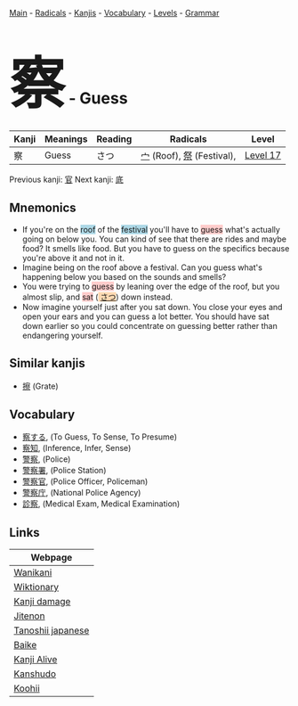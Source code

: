 <style> bigfont {font-size: 100px}</style>
[Main](../README.md) -
[Radicals](../radicals.md) -
[Kanjis](../kanjis.md) -
[Vocabulary](../vocabulary.md) -
[Levels](../levels.md) -
[Grammar](../grammar.md)
# <bigfont> 察</bigfont> - Guess 

| Kanji | Meanings | Reading | Radicals | Level |
| --- | --- | --- | --- | --- |
| 察 | Guess | さつ | [宀](../radicals/宀.md) (Roof), [祭](../radicals/祭.md) (Festival),  | [Level 17](../levels/wk_level17.md) |

Previous kanji: [官](官.md) Next kanji: [底](底.md) 

## Mnemonics
 * If you're on the <span style="background-color:#ADD8E6"> roof</span> of the <span style="background-color:#ADD8E6"> festival</span> you'll have to <span style="background-color:#ffcccb"> guess</span> what's actually going on below you. You can kind of see that there are rides and maybe food? It smells like food. But you have to guess on the specifics because you're above it and not in it.
* Imagine being on the roof above a festival. Can you guess what's happening below you based on the sounds and smells?
* You were trying to <span style="background-color:#ffcccb"> guess</span> by leaning over the edge of the roof, but you almost slip, and <span style="background-color:#ffcccb"> sat</span> (<span style="background-color:#fed8b1"> [さつ](https://jisho.org/search/さつ)</span>) down instead.
* Now imagine yourself just after you sat down. You close your eyes and open your ears and you can guess a lot better. You should have sat down earlier so you could concentrate on guessing better rather than endangering yourself.


## Similar kanjis
 * [擦](擦.md) (Grate)


## Vocabulary
 * [察する](../vocabulary/察.md), (To Guess, To Sense, To Presume)
* [察知](../vocabulary/察.md), (Inference, Infer, Sense)
* [警察](../vocabulary/察.md), (Police)
* [警察署](../vocabulary/察.md), (Police Station)
* [警察官](../vocabulary/察.md), (Police Officer, Policeman)
* [警察庁](../vocabulary/察.md), (National Police Agency)
* [診察](../vocabulary/察.md), (Medical Exam, Medical Examination)



## Links 

| Webpage |
| --- |
| [Wanikani          ](https://www.wanikani.com/kanji/察) |
| [Wiktionary        ](https://en.wiktionary.org/wiki/察) |
| [Kanji damage      ](http://www.kanjidamage.com/kanji/search?utf8=✓&q=察) |
| [Jitenon           ](https://jitenon.com/kanji/察) |
| [Tanoshii japanese ](https://www.tanoshiijapanese.com/dictionary/kanji.cfm?k=察) |
| [Baike             ](https://baike.baidu.com/item/察) |
| [Kanji Alive       ](https://app.kanjialive.com/察) |
| [Kanshudo          ](https://www.kanshudo.com/searchmn?q=察) |
| [Koohii            ](https://kanji.koohii.com/study/kanji/察) |
